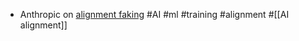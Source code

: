 - Anthropic on [alignment faking](https://www.anthropic.com/research/alignment-faking) #AI #ml #training #alignment #[[AI alignment]]
